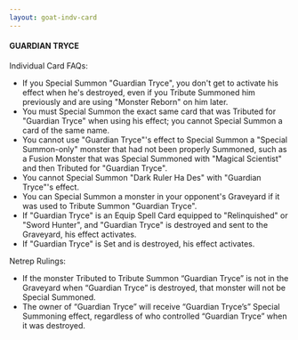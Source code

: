 ```yaml
---
layout: goat-indv-card
---
```


#### GUARDIAN TRYCE

Individual Card FAQs:

*   If you Special Summon "Guardian Tryce", you don't get to activate his effect when he's destroyed, even if you Tribute Summoned him previously and are using "Monster Reborn" on him later.
*   You must Special Summon the exact same card that was Tributed for "Guardian Tryce" when using his effect; you cannot Special Summon a card of the same name.
*   You cannot use "Guardian Tryce"'s effect to Special Summon a "Special Summon-only" monster that had not been properly Summoned, such as a Fusion Monster that was Special Summoned with "Magical Scientist" and then Tributed for "Guardian Tryce".
*   You cannot Special Summon "Dark Ruler Ha Des" with "Guardian Tryce"'s effect.
*   You can Special Summon a monster in your opponent's Graveyard if it was used to Tribute Summon "Guardian Tryce".
*   If "Guardian Tryce" is an Equip Spell Card equipped to "Relinquished" or "Sword Hunter", and "Guardian Tryce" is destroyed and sent to the Graveyard, his effect activates.
*   If "Guardian Tryce" is Set and is destroyed, his effect activates.

Netrep Rulings:

*   If the monster Tributed to Tribute Summon “Guardian Tryce” is not in the Graveyard when “Guardian Tryce” is destroyed, that monster will not be Special Summoned.
*   The owner of “Guardian Tryce” will receive “Guardian Tryce’s” Special Summoning effect, regardless of who controlled “Guardian Tryce” when it was destroyed.